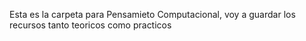 Esta es la carpeta para Pensamieto Computacional, voy a guardar los recursos tanto teoricos como practicos
